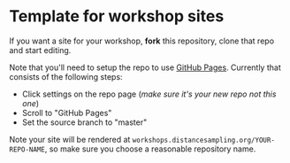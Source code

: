 # Template for workshop sites

If you want a site for your workshop, **fork** this repository, clone that repo and start editing.

Note that you'll need to setup the repo to use [GitHub Pages](). Currently that consists of the following steps:

- Click settings on the repo page (*make sure it's your new repo not this one*)
- Scroll to "GitHub Pages"
- Set the source branch to "master"

Note your site will be rendered at `workshops.distancesampling.org/YOUR-REPO-NAME`, so make sure you choose a reasonable repository name.


